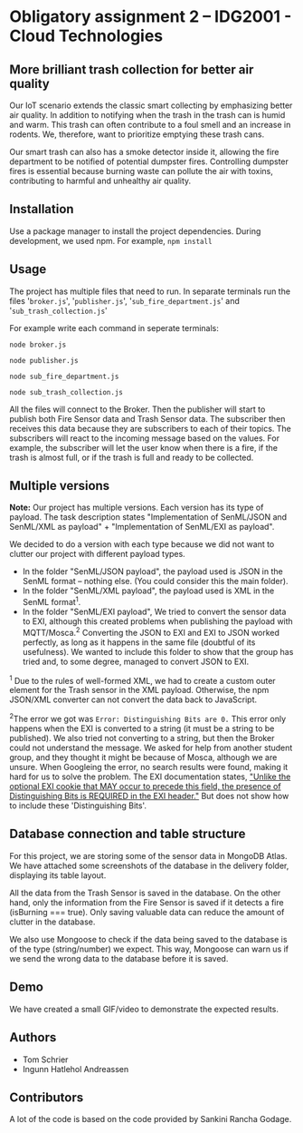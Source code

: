 # Obligatory assignment 2 – IDG2001 - Cloud Technologies

## More brilliant trash collection for better air quality

Our IoT scenario extends the classic smart collecting by emphasizing better air quality. In addition to notifying when the trash in the trash can is humid and warm. This trash can often contribute to a foul smell and an increase in rodents. We, therefore, want to prioritize emptying these trash cans.

Our smart trash can also has a smoke detector inside it, allowing the fire department to be notified of potential dumpster fires. Controlling dumpster fires is essential because burning waste can pollute the air with toxins, contributing to harmful and unhealthy air quality.

## Installation
Use a package manager to install the project dependencies. During development, we used npm.
For example, `npm install`

## Usage
The project has multiple files that need to run. In separate terminals run the files '`broker.js`', '`publisher.js`', '`sub_fire_department.js`' and '`sub_trash_collection.js`'

For example write each command in seperate terminals:

`node broker.js`

`node publisher.js`

`node sub_fire_department.js`

`node sub_trash_collection.js`

All the files will connect to the Broker. Then the publisher will start to publish both Fire Sensor data and Trash Sensor data. The subscriber then receives this data because they are subscribers to each of their topics.
The subscribers will react to the incoming message based on the values. For example, the subscriber will let the user know when there is a fire, if the trash is almost full, or if the trash is full and ready to be collected.

## Multiple versions
**Note:** Our project has multiple versions. Each version has its type of payload. The task description states "Implementation of SenML/JSON and SenML/XML as payload" + "Implementation of SenML/EXI as payload".

We decided to do a version with each type because we did not want to clutter our project with different payload types.

-   In the folder "SenML/JSON payload", the payload used is JSON in the SenML format – nothing else. (You could consider this the main folder).
-   In the folder "SenML/XML payload", the payload used is XML in the SenML format<sup>1</sup>.
-   In the folder "SenML/EXI payload", We tried to convert the sensor data to EXI, although this created problems when publishing the payload with MQTT/Mosca.<sup>2</sup> Converting the JSON to EXI and EXI to JSON worked perfectly, as long as it happens in the same file (doubtful of its usefulness). We wanted to include this folder to show that the group has tried and, to some degree, managed to convert JSON to EXI.

<sup>1</sup> Due to the rules of well-formed XML, we had to create a custom outer element for the Trash sensor in the XML payload. Otherwise, the npm JSON/XML converter can not convert the data back to JavaScript.

<sup>2</sup>The error we got was `Error: Distinguishing Bits are 0.` This error only happens when the EXI is converted to a string (it must be a string to be published). We also tried not converting to a string, but then the Broker could not understand the message. We asked for help from another student group, and they thought it might be because of Mosca, although we are unsure. When Googleing the error, no search results were found, making it hard for us to solve the problem. The EXI documentation states, ["Unlike the optional EXI cookie that MAY occur to precede this field, the presence of Distinguishing Bits is REQUIRED in the EXI header."](https://www.w3.org/TR/exi/#DistinguishingBits) But does not show how to include these 'Distinguishing Bits'.

## Database connection and table structure
For this project, we are storing some of the sensor data in MongoDB Atlas. We have attached some screenshots of the database in the delivery folder, displaying its table layout.

All the data from the Trash Sensor is saved in the database. On the other hand, only the information from the Fire Sensor is saved if it detects a fire (isBurning === true). Only saving valuable data can reduce the amount of clutter in the database.

We also use Mongoose to check if the data being saved to the database is of the type (string/number) we expect. This way, Mongoose can warn us if we send the wrong data to the database before it is saved.

## Demo
We have created a small GIF/video to demonstrate the expected results.

## Authors
- Tom Schrier
- Ingunn Hatlehol Andreassen

## Contributors
A lot of the code is based on the code provided by Sankini Rancha Godage.
